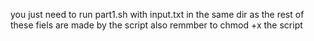 you just need to run part1.sh with input.txt in the same dir as the rest of these fiels are made by the script also remmber to chmod +x the script
